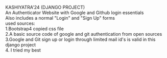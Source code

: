 KASHIYATRA'24 (DJANGO PROJECT)<br>
An Authenticator Website with Google and Github login essentials <br>
Also includes a normal "Login" and "Sign Up" forms <br>
used sources: <br>
1.Bootstrap4 copied css file <br>
2.A basic source code of google and git authentication from open sources <br>
3.Google and Git sign up or login through limited mail id's is valid in this django project <br>
4. I tried my best
